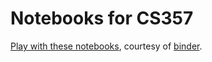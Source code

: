 # Notebooks for CS357

[Play with these
notebooks](https://mybinder.org/illinois-scicomp/cs357-s17-binder), courtesy of
[binder](https://mybinder.org).
